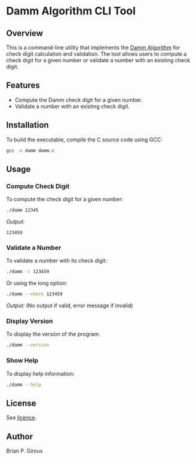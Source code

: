 # Damm Algorithm CLI Tool

## Overview
This is a command-line utility that implements the [Damm Algorithm](https://en.wikipedia.org/wiki/Damm_algorithm) for check digit calculation and validation. The tool allows users to compute a check digit for a given number or validate a number with an existing check digit.

## Features
- Compute the Damm check digit for a given number.
- Validate a number with an existing check digit.

## Installation
To build the executable, compile the C source code using GCC:

```sh
gcc -o damm damm.c
```

## Usage

### Compute Check Digit
To compute the check digit for a given number:
```sh
./damm 12345
```
_Output:_
```
123459
```

### Validate a Number
To validate a number with its check digit:
```sh
./damm -c 123459
```
Or using the long option:
```sh
./damm --check 123459
```
_Output:_ (No output if valid, error message if invalid)

### Display Version
To display the version of the program:
```sh
./damm --version
```

### Show Help
To display help information:
```sh
./damm --help
```

## License
See [licence](LICENCE).

## Author
Brian P. Giroux


